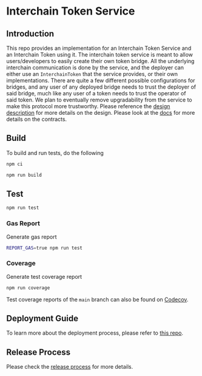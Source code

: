 # Interchain Token Service

## Introduction

This repo provides an implementation for an Interchain Token Service and an Interchain Token using it. The interchain token service is meant to allow users/developers to easily create their own token bridge. All the underlying interchain communication is done by the service, and the deployer can either use an `InterchainToken` that the service provides, or their own implementations. There are quite a few different possible configurations for bridges, and any user of any deployed bridge needs to trust the deployer of said bridge, much like any user of a token needs to trust the operator of said token. We plan to eventually remove upgradability from the service to make this protocol more trustworthy. Please reference the [design description](./DESIGN.md) for more details on the design. Please look at the [docs](./docs/index.md) for more details on the contracts.

## Build

To build and run tests, do the following

```bash
npm ci

npm run build
```

## Test

```bash
npm run test
```

### Gas Report

Generate gas report

```bash
REPORT_GAS=true npm run test
```

### Coverage

Generate test coverage report

```bash
npm run coverage
```

Test coverage reports of the `main` branch can also be found on [Codecov](https://app.codecov.io/gh/axelarnetwork/interchain-token-service).

## Deployment Guide

To learn more about the deployment process, please refer to [this repo](https://github.com/axelarnetwork/axelar-contract-deployments).

## Release Process

Please check the [release process](./RELEASE.md) for more details.
